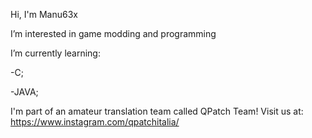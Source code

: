 Hi, I'm Manu63x

I’m interested in game modding and programming

I’m currently learning: 

-C;

-JAVA;

I'm part of an amateur translation team called QPatch Team!
Visit us at: https://www.instagram.com/qpatchitalia/

<!---
Manu63x/Manu63x is a ✨ special ✨ repository because its `README.md` (this file) appears on your GitHub profile.
You can click the Preview link to take a look at your changes.
--->
